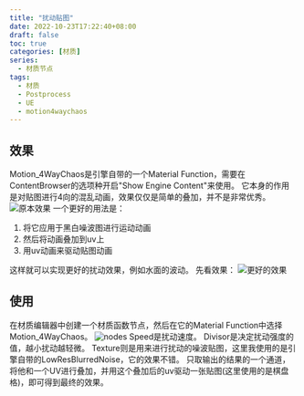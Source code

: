```yaml
---
title: "扰动贴图"
date: 2022-10-23T17:22:40+08:00
draft: false
toc: true
categories: [材质]
series:
  - 材质节点
tags: 
  - 材质
  - Postprocess
  - UE
  - motion4waychaos
---
```


## 效果
Motion_4WayChaos是引擎自带的一个Material Function，需要在ContentBrowser的选项种开启"Show Engine Content"来使用。
它本身的作用是对贴图进行4向的混乱动画，效果仅仅是简单的叠加，并不是非常优秀。
![原本效果](./origin.gif)
一个更好的用法是：
1. 将它应用于黑白噪波图进行运动动画
2. 然后将动画叠加到uv上
3. 用uv动画来驱动贴图动画
   
这样就可以实现更好的扰动效果，例如水面的波动。
先看效果：
![更好的效果](./result.gif)

## 使用
在材质编辑器中创建一个材质函数节点，然后在它的Material Function中选择Motion_4WayChaos。
![nodes](./nodes.png)
Speed是扰动速度。
Divisor是决定扰动强度的值，越小扰动越轻微。
Texture则是用来进行扰动的噪波贴图，这里我使用的是引擎自带的LowResBlurredNoise，它的效果不错。
只取输出的结果的一个通道，将他和一个UV进行叠加，并用这个叠加后的uv驱动一张贴图(这里使用的是棋盘格)，即可得到最终的效果。



